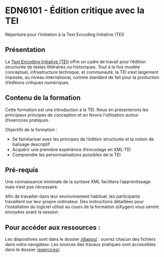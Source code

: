 # EDN6101 - Édition critique avec la TEI

Répertoire pour l’initiation à la Text Encoding Initiative (TEI)

## Présentation

La [Text Encoding Initiative (TEI)](http://www.tei-c.org) offre un cadre de travail pour l’édition structurée de textes littéraires ou historiques. Tout à la fois modèle conceptuel, infrastructure technique, et communauté, la TEI s’est largement imposée, au niveau international, comme standard de fait pour la production d’éditions critiques numériques.

## Contenu de la formation

Cette formation est une introduction à la TEI. Nous en présenterons les principaux principes de conception et en ferons l’utilisation autour d’exercices pratiques.

Objectifs de la formation : 

- Se familiariser avec les principes de l’édition structurée et la notion de balisage descriptif
- Acquérir une première expérience d’encodage en XML-TEI
- Comprendre les personnalisations possibles de la TEI

## Pré-requis

Une connaissance minimale de la syntaxe XML facilitera l’apprentissage mais n’est pas nécessaire. 

Afin de travailler dans leur environnement habituel, les participants travaillent sur leur propre ordinateur. Des instructions détaillées pour l’installation du logiciel utilisé au cours de la formation (oXygen) vous seront envoyées avant la session.

## Pour accéder aux ressources : 

Les diapositives sont dans le dossier [/diapos/](./diapos) : ouvrez chacun des fichiers dans votre navigateur.
Les sources des travaux pratiques sont accessibles dans le dossier [/exercices/](./exercices).
